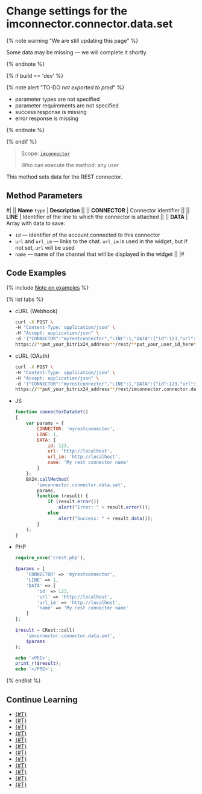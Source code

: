 # Change settings for the imconnector.connector.data.set

{% note warning "We are still updating this page" %}

Some data may be missing — we will complete it shortly.

{% endnote %}

{% if build == 'dev' %}

{% note alert "TO-DO _not exported to prod_" %}

- parameter types are not specified
- parameter requirements are not specified
- success response is missing
- error response is missing
  
{% endnote %}

{% endif %}

> Scope: [`imconnector`](../../scopes/permissions.md)
>
> Who can execute the method: any user

This method sets data for the REST connector.

## Method Parameters

#|
|| **Name**
`type` | **Description** ||
|| **CONNECTOR** | Connector identifier ||
|| **LINE** | Identifier of the line to which the connector is attached ||
|| **DATA** | Array with data to save:
- `id` — identifier of the account connected to this connector
- `url` and `url_im` — links to the chat. `url_im` is used in the widget, but if not set, `url` will be used
- `name` — name of the channel that will be displayed in the widget ||
|#

## Code Examples

{% include [Note on examples](../../../_includes/examples.md) %}

{% list tabs %}

- cURL (Webhook)

    ```bash
    curl -X POST \
    -H "Content-Type: application/json" \
    -H "Accept: application/json" \
    -d '{"CONNECTOR":"myrestconnector","LINE":1,"DATA":{"id":123,"url":"http://localhost","url_im":"http://localhost","name":"My rest connector name"}}' \
    https://**put_your_bitrix24_address**/rest/**put_your_user_id_here**/**put_your_webhook_here**/imconnector.connector.data.set
    ```

- cURL (OAuth)

    ```bash
    curl -X POST \
    -H "Content-Type: application/json" \
    -H "Accept: application/json" \
    -d '{"CONNECTOR":"myrestconnector","LINE":1,"DATA":{"id":123,"url":"http://localhost","url_im":"http://localhost","name":"My rest connector name"},"auth":"**put_access_token_here**"}' \
    https://**put_your_bitrix24_address**/rest/imconnector.connector.data.set
    ```

- JS

    ```js
    function connectorDataSet()
    {
        var params = {
            CONNECTOR: 'myrestconnector',
            LINE: 1,
            DATA: {
                id: 123,
                url: 'http://localhost',
                url_im: 'http://localhost',
                name: 'My rest connector name'
            }
        };
        BX24.callMethod(
            'imconnector.connector.data.set',
            params,
            function (result) {
                if (result.error())
                    alert("Error: " + result.error());
                else
                    alert("Success: " + result.data());
            }
        );
    }
    ```

- PHP

    ```php
    require_once('crest.php');

    $params = [
        'CONNECTOR' => 'myrestconnector',
        'LINE' => 1,
        'DATA' => [
            'id' => 123,
            'url' => 'http://localhost',
            'url_im' => 'http://localhost',
            'name' => 'My rest connector name'
        ]
    ];

    $result = CRest::call(
        'imconnector.connector.data.set',
        $params
    );

    echo '<PRE>';
    print_r($result);
    echo '</PRE>';
    ```

{% endlist %}

## Continue Learning 

- [{#T}](./imconnector-register.md)
- [{#T}](./imconnector-activate.md)
- [{#T}](./imconnector-deactivate.md)
- [{#T}](./imconnector-status.md)
- [{#T}](./imconnector-list.md)
- [{#T}](./imconnector-unregister.md)
- [{#T}](./imconnector-send-messages.md)
- [{#T}](./imconnector-update-messages.md)
- [{#T}](./imconnector-delete-messages.md)
- [{#T}](./imconnector-send-status-delivery.md)
- [{#T}](./imconnector-send-status-reading.md)
- [{#T}](../../../tutorials/openlines/example-connector.md)